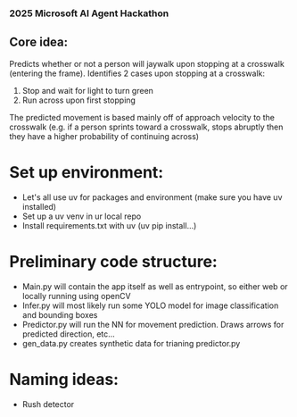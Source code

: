 ### 2025 Microsoft AI Agent Hackathon

## Core idea:
Predicts whether or not a person will jaywalk upon stopping at a crosswalk (entering the frame).
Identifies 2 cases upon stopping at a crosswalk:
1. Stop and wait for light to turn green
2. Run across upon first stopping

The predicted movement is based mainly off of approach velocity to the crosswalk
(e.g. if a person sprints toward a crosswalk, stops abruptly then they have a higher probability of continuing across)

# Set up environment:
- Let's all use uv for packages and environment (make sure you have uv installed)
- Set up a uv venv in ur local repo
- Install requirements.txt with uv (uv pip install...)

# Preliminary code structure:
- Main.py will contain the app itself as well as entrypoint, so either web or locally running using openCV
- Infer.py will most likely run some YOLO model for image classification and bounding boxes
- Predictor.py will run the NN for movement prediction. Draws arrows for predicted direction, etc...
- gen_data.py creates synthetic data for trianing predictor.py 

# Naming ideas:
- Rush detector